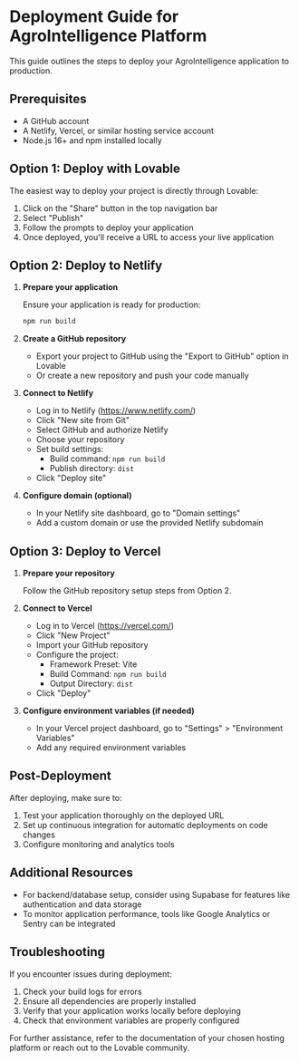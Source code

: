 
# Deployment Guide for AgroIntelligence Platform

This guide outlines the steps to deploy your AgroIntelligence application to production.

## Prerequisites

- A GitHub account
- A Netlify, Vercel, or similar hosting service account
- Node.js 16+ and npm installed locally

## Option 1: Deploy with Lovable

The easiest way to deploy your project is directly through Lovable:

1. Click on the "Share" button in the top navigation bar
2. Select "Publish"
3. Follow the prompts to deploy your application
4. Once deployed, you'll receive a URL to access your live application

## Option 2: Deploy to Netlify

1. **Prepare your application**
   
   Ensure your application is ready for production:
   ```bash
   npm run build
   ```

2. **Create a GitHub repository**
   
   - Export your project to GitHub using the "Export to GitHub" option in Lovable
   - Or create a new repository and push your code manually

3. **Connect to Netlify**
   
   - Log in to Netlify (https://www.netlify.com/)
   - Click "New site from Git"
   - Select GitHub and authorize Netlify
   - Choose your repository
   - Set build settings:
     - Build command: `npm run build`
     - Publish directory: `dist`
   - Click "Deploy site"

4. **Configure domain (optional)**
   
   - In your Netlify site dashboard, go to "Domain settings"
   - Add a custom domain or use the provided Netlify subdomain

## Option 3: Deploy to Vercel

1. **Prepare your repository**
   
   Follow the GitHub repository setup steps from Option 2.

2. **Connect to Vercel**
   
   - Log in to Vercel (https://vercel.com/)
   - Click "New Project"
   - Import your GitHub repository
   - Configure the project:
     - Framework Preset: Vite
     - Build Command: `npm run build`
     - Output Directory: `dist`
   - Click "Deploy"

3. **Configure environment variables (if needed)**
   
   - In your Vercel project dashboard, go to "Settings" > "Environment Variables"
   - Add any required environment variables

## Post-Deployment

After deploying, make sure to:

1. Test your application thoroughly on the deployed URL
2. Set up continuous integration for automatic deployments on code changes
3. Configure monitoring and analytics tools

## Additional Resources

- For backend/database setup, consider using Supabase for features like authentication and data storage
- To monitor application performance, tools like Google Analytics or Sentry can be integrated

## Troubleshooting

If you encounter issues during deployment:

1. Check your build logs for errors
2. Ensure all dependencies are properly installed
3. Verify that your application works locally before deploying
4. Check that environment variables are properly configured

For further assistance, refer to the documentation of your chosen hosting platform or reach out to the Lovable community.
